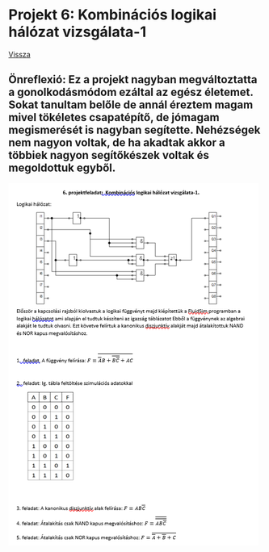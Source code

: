 # Projekt 6: Kombinációs logikai hálózat vizsgálata-1

[Vissza](https://tomolyamilan.github.io/portfolio/)

## Önreflexió: Ez a projekt nagyban megváltoztatta a gonolkodásmódom ezáltal az egész életemet. Sokat tanultam belőle de annál éreztem magam mivel tökéletes csapatépítő, de jómagam megismerését is nagyban segítette. Nehézségek nem nagyon voltak, de ha akadtak akkor a többiek nagyon segítőkészek voltak és megoldottuk egyből. 

![kép](word%20prtsc.png)
